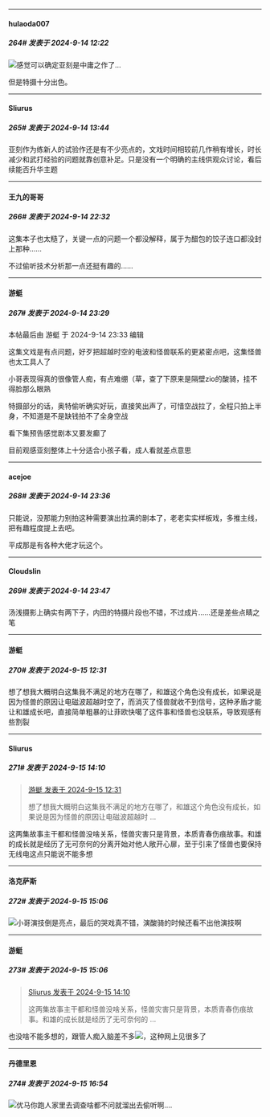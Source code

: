 ﻿
*****

####  hulaoda007  
##### 264#       发表于 2024-9-14 12:22

<img src="https://static.saraba1st.com/image/smiley/face2017/003.png" referrerpolicy="no-referrer">感觉可以确定亚刻是中庸之作了…

但是特摄十分出色。


*****

####  Sliurus  
##### 265#       发表于 2024-9-14 13:44

亚刻作为练新人的试验作还是有不少亮点的，文戏时间相较前几作稍有增长，时长减少和武打经验的问题就靠创意补足。只是没有一个明确的主线供观众讨论，看后续能否升华主题


*****

####  王九的哥哥  
##### 266#       发表于 2024-9-14 22:32

这集本子也太糙了，关键一点的问题一个都没解释，属于为醋包的饺子连口都没封上那种……

不过偷听技术分析那一点还挺有趣的……


*****

####  游蜓  
##### 267#       发表于 2024-9-14 23:29

 本帖最后由 游蜓 于 2024-9-14 23:33 编辑 

这集文戏是有点问题，好歹把超越时空的电波和怪兽联系的更紧密点吧，这集怪兽也太工具人了

小哥表现得真的很像管人痴，有点难绷（草，查了下原来是隔壁zio的酸骑，挂不得脸那么眼熟

特摄部分的话，奥特偷听确实好玩，直接笑出声了，可惜空战拉了，全程只拍上半身，不知道是不是缺钱拍不了全身空战

看下集预告感觉剧本又要发癫了

目前观感亚刻整体上十分适合小孩子看，成人看就差点意思


*****

####  acejoe  
##### 268#       发表于 2024-9-14 23:36

只能说，没那能力别拍这种需要演出拉满的剧本了，老老实实样板戏，多推主线，把有趣程度提上去吧。

平成那是有各种大佬才玩这个。


*****

####  Cloudslin  
##### 269#       发表于 2024-9-14 23:47

汤浅摄影上确实有两下子，内田的特摄片段也不错，不过成片……还是差些点睛之笔


*****

####  游蜓  
##### 270#       发表于 2024-9-15 12:31

想了想我大概明白这集我不满足的地方在哪了，和雄这个角色没有成长，如果说是因为怪兽的原因让电磁波超越时空了，而消灭了怪兽就收不到信号，这种矛盾才能让和雄成长吧，直接简单粗暴的让菲欧快噶了这件事和怪兽也没联系，导致观感有些割裂


*****

####  Sliurus  
##### 271#       发表于 2024-9-15 14:10

<blockquote><a href="httphttps://bbs.saraba1st.com/2b/forum.php?mod=redirect&amp;goto=findpost&amp;pid=66211315&amp;ptid=2164869" target="_blank">游蜓 发表于 2024-9-15 12:31</a>

想了想我大概明白这集我不满足的地方在哪了，和雄这个角色没有成长，如果说是因为怪兽的原因让电磁波超越时 ...</blockquote>
这两集故事主干都和怪兽没啥关系，怪兽灾害只是背景，本质青春伤痕故事。和雄的成长就是经历了无可奈何的分离开始对他人敞开心扉，至于引来了怪兽也要保持无线电这点只能说不能多想


*****

####  洛克萨斯  
##### 272#       发表于 2024-9-15 15:06

<img src="https://static.saraba1st.com/image/smiley/face2017/067.png" referrerpolicy="no-referrer">小哥演技倒是亮点，最后的哭戏真不错，演酸骑的时候还看不出他演技啊

*****

####  游蜓  
##### 273#       发表于 2024-9-15 15:06

<blockquote><a href="httphttps://bbs.saraba1st.com/2b/forum.php?mod=redirect&amp;goto=findpost&amp;pid=66211801&amp;ptid=2164869" target="_blank">Sliurus 发表于 2024-9-15 14:10</a>

这两集故事主干都和怪兽没啥关系，怪兽灾害只是背景，本质青春伤痕故事。和雄的成长就是经历了无可奈何的 ...</blockquote>
也没啥不能多想的，跟管人痴入脑差不多<img src="https://static.saraba1st.com/image/smiley/face2017/067.png" referrerpolicy="no-referrer">，这种网上见很多了


*****

####  丹德里恩  
##### 274#       发表于 2024-9-15 16:54

<img src="https://static.saraba1st.com/image/smiley/face2017/037.png" referrerpolicy="no-referrer">优马你跑人家里去调查啥都不问就溜出去偷听啊....

